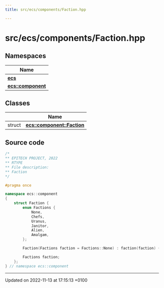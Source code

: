```yaml
---
title: src/ecs/components/Faction.hpp

---
```


# src/ecs/components/Faction.hpp



## Namespaces

| Name           |
| -------------- |
| **[ecs](Namespaces/namespaceecs.md)**  |
| **[ecs::component](Namespaces/namespaceecs_1_1component.md)**  |

## Classes

|                | Name           |
| -------------- | -------------- |
| struct | **[ecs::component::Faction](Classes/structecs_1_1component_1_1_faction.md)**  |




## Source code

```cpp
/*
** EPITECH PROJECT, 2022
** RTYPE
** File description:
** Faction
*/

#pragma once

namespace ecs::component
{
    struct Faction {
        enum Factions {
            None,
            Chefs,
            Uranus,
            Janitor,
            Alien,
            Amalgam,
        };

        Faction(Factions faction = Factions::None) : faction(faction) {}

        Factions faction;
    };
} // namespace ecs::component
```


-------------------------------

Updated on 2022-11-13 at 17:15:13 +0100
